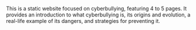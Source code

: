 This is a static website focused on cyberbullying, featuring 4 to 5 pages. 
It provides an introduction to what cyberbullying is, its origins and evolution, a real-life example of its dangers, and strategies for preventing it.
